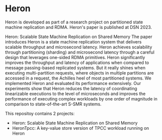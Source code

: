 # Heron
Heron is developed as part of a research project on partitioned state machine replication and RDMA.
Heron's paper is published at DSN 2023.

Heron: Scalable State Machine Replication on Shared Memory
The paper introduces Heron is a state machine replication system that delivers scalable throughput and microsecond latency. 
Heron achieves scalability through partitioning (sharding) and microsecond latency through a careful design that leverages one-sided RDMA primitives. 
Heron significantly improves the throughput and latency of applications when compared to message passing-based replicated systems. 
But it really shines when executing multi-partition requests, where objects in multiple partitions are accessed in a request, the Achilles heel of most partitioned systems. 
We implemented Heron and evaluated its performance extensively. 
Our experiments show that Heron reduces the latency of coordinating linearizable executions to the level of microseconds and improves the performance of executing complex workloads by one order of magnitude in comparison to state-of-the-art S-SMR systems.

This repositoy contains 2 projects:
- Heron: Scalable State Machine Replication on Shared Memory
- HeronTpcc: A key-value store version of TPCC workload running on Heron
